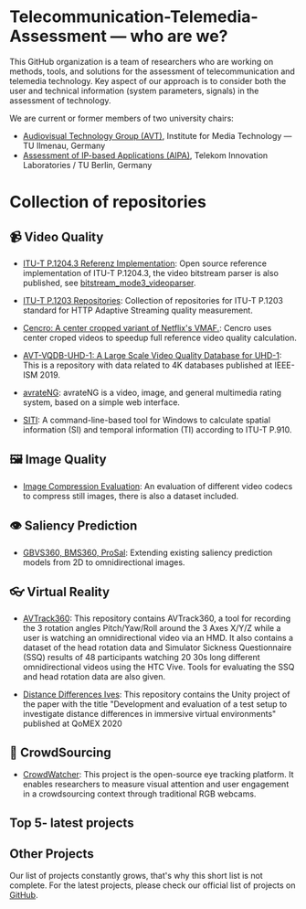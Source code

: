 # Telecommunication-Telemedia-Assessment — who are we?

This GitHub organization is a team of researchers who are working on methods, tools, and solutions for the assessment of telecommunication and telemedia technology.
Key aspect of our approach is to consider both the user and technical information (system parameters, signals) in the assessment of technology.

We are current or former members of two university chairs:

* [Audiovisual Technology Group (AVT)](https://www.tu-ilmenau.de/en/audio-visual-technology/), Institute for Media Technology — TU Ilmenau, Germany
* [Assessment of IP-based Applications (AIPA)](https://www.aipa.tu-berlin.de/menue/assessment_of_ip_based_applications/), Telekom Innovation Laboratories / TU Berlin, Germany

# Collection of repositories

## 📹 Video Quality

- [ITU-T P.1204.3 Referenz Implementation](https://github.com/Telecommunication-Telemedia-Assessment/bitstream_mode3_p1204_3): Open source reference implementation of ITU-T P.1204.3, the video bitstream parser is also published, see [bitstream_mode3_videoparser](https://github.com/Telecommunication-Telemedia-Assessment/bitstream_mode3_videoparser).

- [ITU-T P.1203 Repositories](https://telecommunication-telemedia-assessment.github.io/p1203/): Collection of repositories for ITU-T P.1203 standard for HTTP Adaptive Streaming quality measurement.

- [Cencro: A center cropped variant of Netflix's VMAF.](https://github.com/Telecommunication-Telemedia-Assessment/cencro): Cencro uses center croped videos to speedup full reference video quality calculation.

- [AVT-VQDB-UHD-1: A Large Scale Video Quality Database for UHD-1](https://github.com/Telecommunication-Telemedia-Assessment/AVT-VQDB-UHD-1): This is a repository with data related to 4K databases published at IEEE-ISM 2019.

- [avrateNG](https://github.com/Telecommunication-Telemedia-Assessment/avrateNG): avrateNG is a video, image, and general multimedia rating system, based on a simple web interface.

- [SITI](https://github.com/Telecommunication-Telemedia-Assessment/SITI): A command-line-based tool for Windows to calculate spatial information (SI) and temporal information (TI) according to ITU-T P.910.

## 🖼 Image Quality
- [Image Compression Evaluation](https://github.com/Telecommunication-Telemedia-Assessment/image_compression): An evaluation of different video codecs to compress still images, there is also a dataset included.


## 👁️ Saliency Prediction

- [GBVS360, BMS360, ProSal](https://github.com/Telecommunication-Telemedia-Assessment/GBVS360-BMS360-ProSal): Extending existing saliency prediction models from 2D to omnidirectional images.

## 👓 Virtual Reality

- [AVTrack360](https://github.com/Telecommunication-Telemedia-Assessment/AVTrack360): This repository contains AVTrack360, a tool for recording the 3 rotation angles Pitch/Yaw/Roll around the 3 Axes X/Y/Z while a user is watching an omnidirectional video via an HMD. It also contains a dataset of the head rotation data and Simulator Sickness Questionnaire (SSQ) results of 48 participants watching 20 30s long different omnidirectional videos using the HTC Vive. Tools for evaluating the SSQ and head rotation data are also given.

- [Distance Differences Ives](https://github.com/Telecommunication-Telemedia-Assessment/distance_differences_ives): This repository contains the Unity project of the paper with the title "Development and evaluation of a test setup to investigate distance differences in immersive virtual environments" published at QoMEX 2020

## 👥 CrowdSourcing

- [CrowdWatcher](https://github.com/Telecommunication-Telemedia-Assessment/CrowdWatcher): This project is the open-source eye tracking platform. It enables researchers to measure visual attention and user engagement in a crowdsourcing context through traditional RGB webcams.


## Top 5- latest projects

<div id="top-5-projects">

</div>


## Other Projects

Our list of projects constantly grows, that's why this short list is not complete. For the latest projects, please check our official list of projects on [GitHub](https://github.com/Telecommunication-Telemedia-Assessment).
